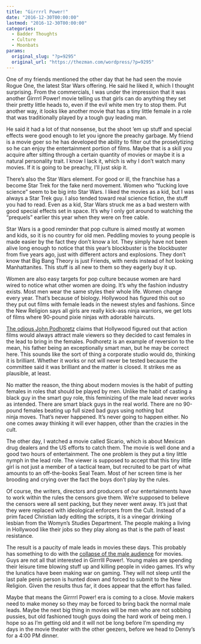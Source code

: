 ```yaml
---
title: "Girrrrl Power!"
date: "2016-12-30T00:00:00"
lastmod: "2016-12-30T00:00:00"
categories:
  - Badder Thoughts
  - Culture
  - Moonbats
params:
  original_slug: "?p=9295"
  original_url: "https://thezman.com/wordpress/?p=9295"
---
```


One of my friends mentioned the other day that he had seen the movie
Rogue One, the latest Star Wars offering. He said he liked it, which I
thought surprising. From the commercials, I was under the impression
that it was another Girrrrl Power! movie telling us that girls can do
anything they set their pretty little heads to, even if the evil white
men try to stop them. Put another way, it looks like another movie that
has a tiny little female in a role that was traditionally played by a
tough guy leading man.

He said it had a lot of that nonsense, but the shoot ’em up stuff and
special effects were good enough to let you ignore the preachy garbage.
My friend is a movie goer so he has developed the ability to filter out
the proselytizing so he can enjoy the entertainment portion of films.
Maybe that is a skill you acquire after sitting through a certain
quantity of movies or maybe it is a natural personality trait. I know I
lack it, which is why I don’t watch many movies. If it is going to be
preachy, I’ll just skip it.

There’s also the Star Wars element. For good or ill, the franchise has a
become Star Trek for the fake nerd movement. Women who “fucking love
science” seem to be big into Star Wars. I liked the movies as a kid, but
I was always a Star Trek guy. I also tended toward real science fiction,
the stuff you had to read. Even as a kid, Star Wars struck me as a bad
western with good special effects set in space. It’s why I only got
around to watching the “prequels” earlier this year when they were on
free cable.

Star Wars is a good reminder that pop culture is aimed mostly at women
and kids, so it is no country for old men. Peddling movies to young
people is made easier by the fact they don’t know a lot. They simply
have not been alive long enough to notice that this year’s blockbuster
is the blockbuster from five years ago, just with different actors and
explosions. They don’t know that Big Bang Theory is just Friends, with
nerds instead of hot looking Manhattanites. This stuff is all new to
them so they eagerly buy it up.

Women are also easy targets for pop culture because women are hard wired
to notice what other women are doing. It’s why the fashion industry
exists. Most men wear the same styles their whole life. Women change
every year. That’s because of biology. Hollywood has figured this out so
they put out films with female leads in the newest styles and fashions.
Since the New Religion says all girls are really kick-ass ninja
warriors, we get lots of films where 90-pound pixie ninjas with adorable
haircuts.

<a
href="http://www.weeklystandard.com/the-big-picture-of-star-wars/article/2006053"
target="_blank">The odious John Podhoretz</a> claims that Hollywood
figured out that action films would always attract male viewers so they
decided to cast females in the lead to bring in the females. Podhoretz
is an example of reversion to the mean, his father being an
exceptionally smart man, but he may be correct here. This sounds like
the sort of thing a corporate studio would do, thinking it is brilliant.
Whether it works or not will never be tested because the committee said
it was brilliant and the matter is closed. It strikes me as plausible,
at least.

No matter the reason, the thing about modern movies is the habit of
putting females in roles that should be played by men. Unlike the habit
of casting a black guy in the smart guy role, this feminizing of the
male lead never works as intended. There are smart black guys in the
real world. There are no 90-pound females beating up full sized bad guys
using nothing but ninja moves. That’s never happened. It’s never going
to happen either. No one comes away thinking it will ever happen, other
than the crazies in the cult.

The other day, I watched a movie called Sicario, which is about Mexican
drug dealers and the US efforts to catch them. The movie is well done
and a good two hours of entertainment. The one problem is they put a
tiny little nymph in the lead role. The viewer is supposed to accept
that this tiny little girl is not just a member of a tactical team, but
recruited to be part of what amounts to an off-the-books Seal Team. Most
of her screen time is her brooding and crying over the fact the boys
don’t play by the rules.

Of course, the writers, directors and producers of our entertainments
have to work within the rules the censors give them. We’re supposed to
believe the censors were all sent packing, but they never went away.
It’s just that they were replaced with ideological enforcers from the
Cult. Instead of a prim faced Christian lady editing the scripts, it is
a vinegar drinking lesbian from the Womyn’s Studies Department. The
people making a living in Hollywood like their jobs so they play along
as that is the path of least resistance.

The result is a paucity of male leads in movies these days. This
probably has something to do with the <a
href="http://www.theatlantic.com/business/archive/2016/06/hollywood-has-a-huge-millennial-problem/486209/"
target="_blank">collapse of the male audience</a> for movies. Guys are
not all that interested in Girrrlll Power!. Young males are spending
their leisure time blowing stuff up and killing people in video games.
It’s why the lunatics have been making war on gaming. They will not
sleep until the last pale penis person is hunted down and forced to
submit to the New Religion. Given the results thus far, it does appear
that the effort has failed.

Maybe that means the Girrrrl Power! era is coming to a close. Movie
makers need to make money so they may be forced to bring back the normal
male leads. Maybe the next big thing in movies will be men who are not
sobbing pussies, but old fashioned tough guys doing the hard work of
being men. I hope so as I’m getting old and it will not be long before
I’m spending my days in the movie theater with the other geezers, before
we head to Denny’s for a 4:00 PM dinner.
